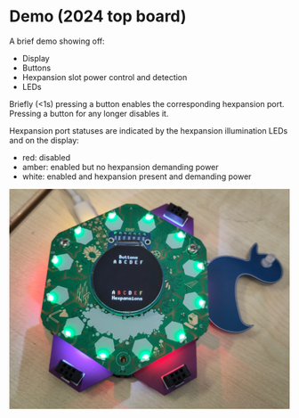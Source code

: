 # Demo (2024 top board)

A brief demo showing off:

- Display
- Buttons
- Hexpansion slot power control and detection
- LEDs

Briefly (<1s) pressing a button enables the corresponding hexpansion port.
Pressing a button for any longer disables it.

Hexpansion port statuses are indicated by the hexpansion illumination LEDs and on the display:

- red: disabled
- amber: enabled but no hexpansion demanding power
- white: enabled and hexpansion present and demanding power

![Running demo](running-demo.jpg)

